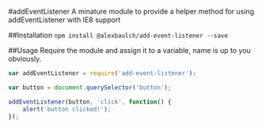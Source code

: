 #addEventListener
A minature module to provide a helper method for using addEventListener with IE8 support

##Installation
```npm install @alexbaulch/add-event-listener --save```

##Usage
Require the module and assign it to a variable, name is up to you obviously.

```javascript
var addEventListener = require('add-event-listener');

var button = document.querySelector('button');

addEventListener(button, 'click', function() {
    alert('button clicked!'); 
});
```